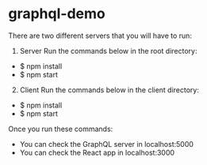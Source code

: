 # graphql-demo

There are two different servers that you will have to run:
1. Server
Run the commands below in the root directory:
- $ npm install
- $ npm start
2. Client
Run the commands below in the client directory:
- $ npm install
- $ npm start

Once you run these commands:
* You can check the GraphQL server in localhost:5000
* You can check the React app in localhost:3000
